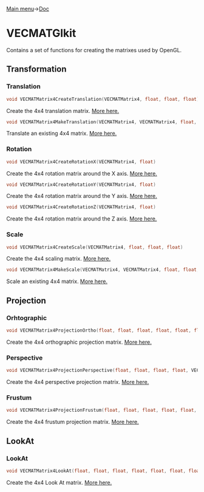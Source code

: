 [Main menu](../../Readme.md)->[Doc](../VECMATKit.md)

# VECMATGlkit

Contains a set of functions for creating the matrixes used by OpenGL.

## Transformation
### **Translation**
```C
void VECMATMatrix4CreateTranslation(VECMATMatrix4, float, float, float)
```
Create the 4x4 translation matrix. [More here.](./functions/VECMATMatrix4CreateTranslation.md)

```C
void VECMATMatrix4MakeTranslation(VECMATMatrix4, VECMATMatrix4, float, float, float)
```
Translate an existing 4x4 matrix. [More here.](./functions/VECMATMatrix4MakeTranslation.md)

### **Rotation**
```C
void VECMATMatrix4CreateRotationX(VECMATMatrix4, float)
```
Create the 4x4 rotation matrix around the X axis. [More here.](./functions/VECMATMatrix4CreateRotationX.md)

```C
void VECMATMatrix4CreateRotationY(VECMATMatrix4, float)
```
Create the 4x4 rotation matrix around the Y axis. [More here.](./functions/VECMATMatrix4CreateRotationY.md)

```C
void VECMATMatrix4CreateRotationZ(VECMATMatrix4, float)
```
Create the 4x4 rotation matrix around the Z axis. [More here.](./functions/VECMATMatrix4CreateRotationZ.md)

### **Scale**
```C
void VECMATMatrix4CreateScale(VECMATMatrix4, float, float, float)
```
Create the 4x4 scaling matrix. [More here.](./functions/VECMATMatrix4CreateScale.md)

```C
void VECMATMatrix4MakeScale(VECMATMatrix4, VECMATMatrix4, float, float, float)
```
Scale an existing 4x4 matrix. [More here.](./functions/VECMATMatrix4MakeScale.md)

## Projection
### **Orhtographic**
```C
void VECMATMatrix4ProjectionOrtho(float, float, float, float, float, float, VECMATMatrix4)
```
Create the 4x4 orthographic projection matrix. [More here.](./functions/VECMATMatrix4ProjectionOrtho.md)

### **Perspective**
```C
void VECMATMatrix4ProjectionPerspective(float, float, float, float, VECMATMatrix4)
```
Create the 4x4 perspective projection matrix. [More here.](./functions/VECMATMatrix4CreateScale.md)

### **Frustum**
```C
void VECMATMatrix4ProjectionFrustum(float, float, float, float, float, float, VECMATMatrix4)
```
Create the 4x4 frustum projection matrix. [More here.](./functions/VECMATMatrix4ProjectionFrustum.md)

## LookAt
### **LookAt**
```C
void VECMATMatrix4LookAt(float, float, float, float, float, float, float, float, float, VECMATMatrix4)
```
Create the 4x4 Look At matrix. [More here.](./functions/VECMATMatrix4LookAt.md)
